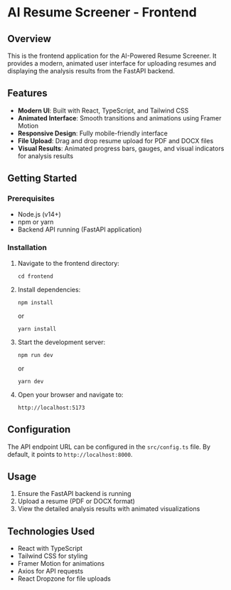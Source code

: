 # AI Resume Screener - Frontend

## Overview

This is the frontend application for the AI-Powered Resume Screener. It provides a modern, animated user interface for uploading resumes and displaying the analysis results from the FastAPI backend.

## Features

- **Modern UI**: Built with React, TypeScript, and Tailwind CSS
- **Animated Interface**: Smooth transitions and animations using Framer Motion
- **Responsive Design**: Fully mobile-friendly interface
- **File Upload**: Drag and drop resume upload for PDF and DOCX files
- **Visual Results**: Animated progress bars, gauges, and visual indicators for analysis results

## Getting Started

### Prerequisites

- Node.js (v14+)
- npm or yarn
- Backend API running (FastAPI application)

### Installation

1. Navigate to the frontend directory:
   ```
   cd frontend
   ```

2. Install dependencies:
   ```
   npm install
   ```
   or
   ```
   yarn install
   ```

3. Start the development server:
   ```
   npm run dev
   ```
   or
   ```
   yarn dev
   ```

4. Open your browser and navigate to:
   ```
   http://localhost:5173
   ```

## Configuration

The API endpoint URL can be configured in the `src/config.ts` file. By default, it points to `http://localhost:8000`.

## Usage

1. Ensure the FastAPI backend is running
2. Upload a resume (PDF or DOCX format)
3. View the detailed analysis results with animated visualizations

## Technologies Used

- React with TypeScript
- Tailwind CSS for styling
- Framer Motion for animations
- Axios for API requests
- React Dropzone for file uploads
